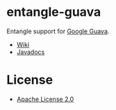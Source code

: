 entangle-guava
==============

Entangle support for [Google Guava](http://code.google.com/p/guava-libraries/).

* [Wiki](https://github.com/markhobson/entangle-guava/wiki)
* [Javadocs](http://markhobson.github.com/entangle-guava/apidocs/)

# License

* [Apache License 2.0](http://www.apache.org/licenses/LICENSE-2.0.html)
